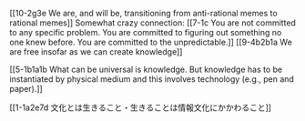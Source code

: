 [[10-2g3e We are, and will be, transitioning from anti-rational memes to rational memes]]
	Somewhat crazy connection:
		[[7-1c You are not committed to any specific problem. You are committed to figuring out something no one knew before. You are committed to the unpredictable.]]
			[[9-4b2b1a We are free insofar as we can create knowledge]]

[[5-1b1a1b What can be universal is knowledge. But knowledge has to be instantiated by physical medium and this involves technology (e.g., pen and paper).]]

[[1-1a2e7d 文化とは生きること・生きることは情報文化にかかわること]]
